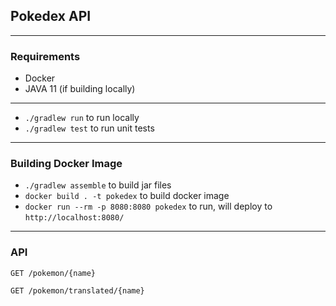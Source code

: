 ## Pokedex API

---
### Requirements
- Docker
- JAVA 11 (if building locally)
___

- `./gradlew run` to run locally
- `./gradlew test` to run unit tests
  
---
### Building Docker Image
- `./gradlew assemble` to build jar files
- `docker build . -t pokedex` to build docker image
- `docker run --rm -p 8080:8080 pokedex` to run, will deploy to `http://localhost:8080/`

---

### API

`GET /pokemon/{name}`

`GET /pokemon/translated/{name}`

